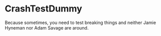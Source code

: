 CrashTestDummy
==============

Because sometimes, you need to test breaking things and neither Jamie Hyneman nor Adam Savage are around.
